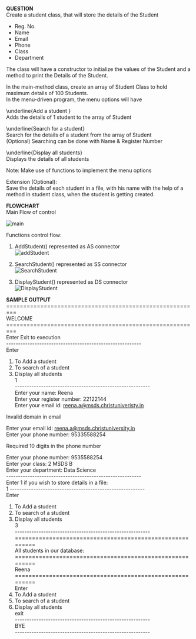**QUESTION**  
Create a student class, that will store the details of the Student  
* Reg. No.  
* Name  
* Email  
* Phone  
* Class  
* Department   

The class will have a constructor to initialize the values of the Student and a method to print the Details of the Student.  

In the main-method class, create an array of Student Class to hold maximum details of 100 Students.  
In the menu-driven program, the menu options will have  

\underline{Add a student }    
Adds the details of 1 student to the array of Student  

\underline{Search for a student}  
Search for the details of a student from the array of Student  
(Optional) Searching can be done with Name & Register Number  

\underline{Display all students}    
Displays the details of all students  

Note: Make use of functions to implement the menu options  

Extension (Optional):  
Save the details of each student in a file, with his name with the help of a method in student class, when the student is getting created.  

**FLOWCHART**   
Main Flow of control  

![main](https://user-images.githubusercontent.com/118504536/225352002-c8e5f9e9-c7d8-4d58-8a7e-26a50a05456f.png)  

Functions control flow:  
1. AddStudent() represented as AS connector  
![addStudent](https://user-images.githubusercontent.com/118504536/225360660-061c4a94-92e0-4384-b5bc-b758c95a14fa.png)

3. SearchStudent() represented as SS connector  
![SearchStudent](https://user-images.githubusercontent.com/118504536/225360728-c373b573-0bb2-4941-af47-1d09036ab312.png)

5. DisplayStudent() represented as DS connector  
![DisplayStudent](https://user-images.githubusercontent.com/118504536/225360780-6190634e-54e3-4dcf-afd7-5296dc9b9c91.png)


**SAMPLE OUTPUT**  
\=========================================================  
                          WELCOME  
\=========================================================  
                   Enter Exit to execution  
\---------------------------------------------------------  
Enter  
1. To Add a student  
2. To search of a student  
3. Display all students  
1  
\---------------------------------------------------------  
Enter your name: Reena  
Enter your register number: 22122144  
Enter your email id: reena.a@msds.christuniveristy.in  
  
Invalid domain in email  

Enter your email id: reena.a@msds.christuniversity.in   
Enter your phone number: 95335588254  

Required 10 digits in the phone number  

Enter your phone number: 9535588254   
Enter your class: 2 MSDS B  
Enter your department: Data Science  
\---------------------------------------------------------  
Enter 1 if you wish to store details in a file:  
1
\---------------------------------------------------------  
Enter  
1. To Add a student  
2. To search of a student  
3. Display all students  
3  
\---------------------------------------------------------  
\=========================================================  
          All students in our database:  
\=========================================================  
Reena  
\=========================================================  
Enter  
1. To Add a student  
2. To search of a student  
3. Display all students  
exit  
\---------------------------------------------------------  
                         BYE  
\---------------------------------------------------------  
